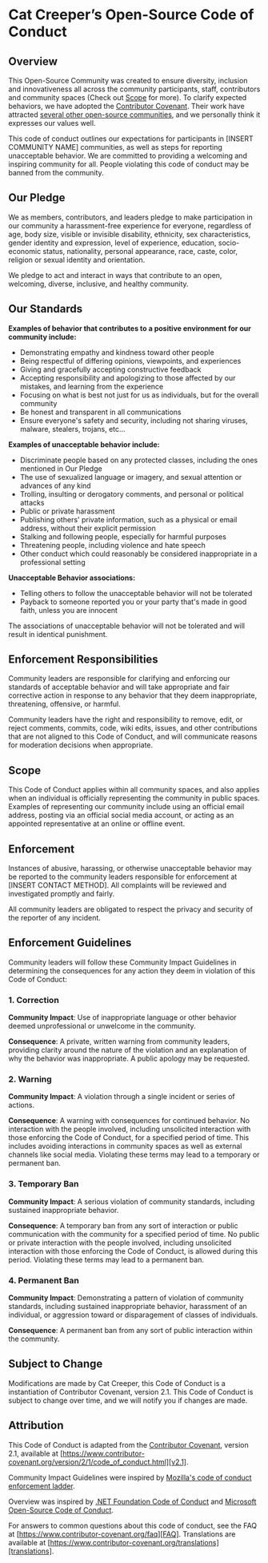 # Cat Creeper’s Open-Source Code of Conduct

## Overview
This Open-Source Community was created to ensure diversity, inclusion and innovativeness all across the community participants, staff, contributors and community spaces (Check out [Scope](#scope) for more). To clarify expected behaviors, we have adopted the [Contributor Covenant](http://contributor-covenant.org/). Their work have attracted [several other open-source communities](http://contributor-covenant.org/adopters/), and we personally think it expresses our values well.

This code of conduct outlines our expectations for participants in [INSERT COMMUNITY NAME] communities, as well as steps for reporting unacceptable behavior. We are committed to providing a welcoming and inspiring community for all. People violating this code of conduct may be banned from the community.
## Our Pledge

We as members, contributors, and leaders pledge to make participation in our
community a harassment-free experience for everyone, regardless of age, body
size, visible or invisible disability, ethnicity, sex characteristics, gender
identity and expression, level of experience, education, socio-economic status,
nationality, personal appearance, race, caste, color, religion or sexual
identity and orientation.

We pledge to act and interact in ways that contribute to an open, welcoming,
diverse, inclusive, and healthy community.

## Our Standards

**Examples of behavior that contributes to a positive environment for our
community include:**

* Demonstrating empathy and kindness toward other people
* Being respectful of differing opinions, viewpoints, and experiences
* Giving and gracefully accepting constructive feedback
* Accepting responsibility and apologizing to those affected by our mistakes,
  and learning from the experience
* Focusing on what is best not just for us as individuals, but for the overall
  community
* Be honest and transparent in all communications
* Ensure everyone's safety and security, including not sharing viruses, malware, stealers, trojans, etc...

**Examples of unacceptable behavior include:**

* Discriminate people based on any protected classes, including the ones mentioned in Our Pledge
* The use of sexualized language or imagery, and sexual attention or advances of
  any kind
* Trolling, insulting or derogatory comments, and personal or political attacks
* Public or private harassment
* Publishing others' private information, such as a physical or email address,
  without their explicit permission
* Stalking and following people, especially for harmful purposes
* Threatening people, including violence and hate speech
* Other conduct which could reasonably be considered inappropriate in a
  professional setting

**Unacceptable Behavior associations:**

* Telling others to follow the unacceptable behavior will not be tolerated
* Payback to someone reported you or your party that's made in good faith, unless you are innocent

The associations of unacceptable behavior will not be tolerated and will result in identical punishment.

## Enforcement Responsibilities

Community leaders are responsible for clarifying and enforcing our standards of
acceptable behavior and will take appropriate and fair corrective action in
response to any behavior that they deem inappropriate, threatening, offensive,
or harmful.

Community leaders have the right and responsibility to remove, edit, or reject
comments, commits, code, wiki edits, issues, and other contributions that are
not aligned to this Code of Conduct, and will communicate reasons for moderation
decisions when appropriate.

## Scope

This Code of Conduct applies within all community spaces, and also applies when
an individual is officially representing the community in public spaces.
Examples of representing our community include using an official email address,
posting via an official social media account, or acting as an appointed
representative at an online or offline event.

## Enforcement

Instances of abusive, harassing, or otherwise unacceptable behavior may be
reported to the community leaders responsible for enforcement at
[INSERT CONTACT METHOD].
All complaints will be reviewed and investigated promptly and fairly.

All community leaders are obligated to respect the privacy and security of the
reporter of any incident.

## Enforcement Guidelines

Community leaders will follow these Community Impact Guidelines in determining
the consequences for any action they deem in violation of this Code of Conduct:

### 1. Correction

**Community Impact**: Use of inappropriate language or other behavior deemed
unprofessional or unwelcome in the community.

**Consequence**: A private, written warning from community leaders, providing
clarity around the nature of the violation and an explanation of why the
behavior was inappropriate. A public apology may be requested.

### 2. Warning

**Community Impact**: A violation through a single incident or series of
actions.

**Consequence**: A warning with consequences for continued behavior. No
interaction with the people involved, including unsolicited interaction with
those enforcing the Code of Conduct, for a specified period of time. This
includes avoiding interactions in community spaces as well as external channels
like social media. Violating these terms may lead to a temporary or permanent
ban.

### 3. Temporary Ban

**Community Impact**: A serious violation of community standards, including
sustained inappropriate behavior.

**Consequence**: A temporary ban from any sort of interaction or public
communication with the community for a specified period of time. No public or
private interaction with the people involved, including unsolicited interaction
with those enforcing the Code of Conduct, is allowed during this period.
Violating these terms may lead to a permanent ban.

### 4. Permanent Ban

**Community Impact**: Demonstrating a pattern of violation of community
standards, including sustained inappropriate behavior, harassment of an
individual, or aggression toward or disparagement of classes of individuals.

**Consequence**: A permanent ban from any sort of public interaction within the
community.

## Subject to Change

Modifications are made by Cat Creeper, this Code of Conduct is a instantiation of Contributor Covenant, version 2.1. This Code of Conduct is subject to change over time, and we will notify you if changes are made.

## Attribution

This Code of Conduct is adapted from the [Contributor Covenant][homepage],
version 2.1, available at
[https://www.contributor-covenant.org/version/2/1/code_of_conduct.html][v2.1].

Community Impact Guidelines were inspired by
[Mozilla's code of conduct enforcement ladder][Mozilla CoC].

Overview was inspired by [.NET Foundation Code of Conduct](https://dotnetfoundation.org/about/policies/code-of-conduct) and [Microsoft Open-Source Code of Conduct](https://opensource.microsoft.com/codeofconduct/).

For answers to common questions about this code of conduct, see the FAQ at
[https://www.contributor-covenant.org/faq][FAQ]. Translations are available at
[https://www.contributor-covenant.org/translations][translations].

[homepage]: https://www.contributor-covenant.org
[v2.1]: https://www.contributor-covenant.org/version/2/1/code_of_conduct.html
[Mozilla CoC]: https://github.com/mozilla/diversity
[FAQ]: https://www.contributor-covenant.org/faq
[translations]: https://www.contributor-covenant.org/translations
